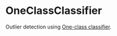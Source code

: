 # OneClassClassifier

Outlier detection using [One-class classifier](https://dongpin.data.blog/2020/07/30/anomaly-detection-with-occone-class-classification/).


